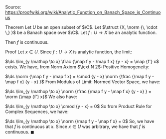 # 

Source: https://proofwiki.org/wiki/Analytic_Function_on_Banach_Space_is_Continuous

Theorem
Let $U$ be an open subset of $\C$.
Let $\struct {X, \norm {\, \cdot \,} }$ be a Banach space over $\C$.
Let $f : U \to X$ be an analytic function.

Then $f$ is continuous.


Proof
Let $x \in U$. 
Since $f : U \to X$ is analytic function, the limit:

$\ds \lim_{y \mathop \to x} \frac {\map f y - \map f x} {y - x} = \map {f'} x$ exists.
We have, from Norm Axiom $\text N 2$: Positive Homogeneity:

$\ds \norm {\map f y - \map f x} = \cmod {y - x} \norm {\frac {\map f y - \map f x} {y - x} }$
From Modulus of Limit: Normed Vector Space, we have:

$\ds \lim_{y \mathop \to x} \norm {\frac {\map f y - \map f x} {y - x} } = \norm {\map {f'} x}$
We also have:

$\ds \lim_{y \mathop \to x} \cmod {y - x} = 0$
So from Product Rule for Complex Sequences, we have:

$\ds \lim_{y \mathop \to x} \norm {\map f y - \map f x} = 0$
So, we have that $f$ is continuous at $x$.
Since $x \in U$ was arbitrary, we have that $f$ is continuous.
$\blacksquare$





